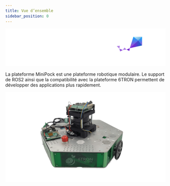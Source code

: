```yaml
---
title: Vue d’ensemble
sidebar_position: 0
---
```




![image](../../img/289145125.png)

La plateforme MiniPock est une plateforme robotique modulaire. Le support de ROS2 ainsi que la compatibilité avec la plateforme 6TRON permettent de développer des applications plus rapidement.

![image](../../img/688469590.png)
